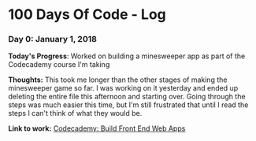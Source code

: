 # 100 Days Of Code - Log

### Day 0: January 1, 2018

**Today's Progress**: Worked on building a minesweeper app as part of the Codecademy course I'm taking

**Thoughts:** This took me longer than the other stages of making the minesweeper game so far. I was working on it yesterday and ended up deleting the entire file this afternoon and starting over.  Going through the steps was much easier this time, but I'm still frustrated that until I read the steps I can't think of what they would be.

**Link to work:** [Codecademy: Build Front End Web Apps
](https://github.com/heyryanleys/Codecademy-Build-Front-End-Web-Apps)
